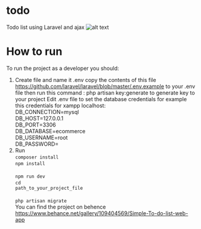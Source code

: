 # todo
Todo list using Laravel and ajax
![alt text](https://amrelarabi.tech/wp-content/uploads/2020/12/todo-list-checked-1024x450.png)
# How to run  
To run the project as a developer you should:  
1. Create file and name it .env
copy the contents of this file https://github.com/laravel/laravel/blob/master/.env.example
to your .env file then run this command : 
 php artisan key:generate 
 to generate key to your project
 Edit .env file to set the database credentials for example this credentials for xampp localhost:  
  DB_CONNECTION=mysql  
  DB_HOST=127.0.0.1  
  DB_PORT=3306  
  DB_DATABASE=ecommerce  
  DB_USERNAME=root  
  DB_PASSWORD=  
2. Run<br>
  <code>composer install </code><br>
  <code>npm install </code><br>
  <code>npm run dev</code><br>
  <code>cd path_to_your_project_file</code><br>  
  <code>php artisan migrate </code><br>
You can find the project on behence https://www.behance.net/gallery/109404569/Simple-To-do-list-web-app

